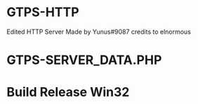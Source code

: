 # GTPS-HTTP
Edited HTTP Server Made by Yunus#9087 credits to elnormous
# GTPS-SERVER_DATA.PHP
# Build Release Win32

